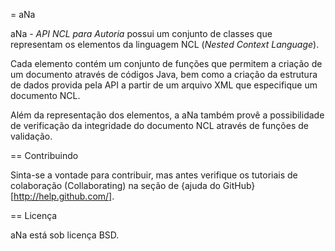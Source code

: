 = aNa

aNa - _API NCL para Autoria_ possui um conjunto de classes que representam os elementos da linguagem NCL (_Nested Context Language_).

Cada elemento contém um conjunto de funções que permitem a criação de um documento através de códigos Java, bem como a criação da estrutura de dados provida pela API a partir de um arquivo XML que especifique um documento NCL.

Além da representação dos elementos, a aNa também provê a possibilidade de verificação da integridade do documento NCL através de funções de validação.


== Contribuindo

Sinta-se a vontade para contribuir, mas antes verifique os tutoriais de colaboração (Collaborating) na seção de {ajuda do GitHub}[http://help.github.com/].


== Licença

aNa está sob licença BSD.
